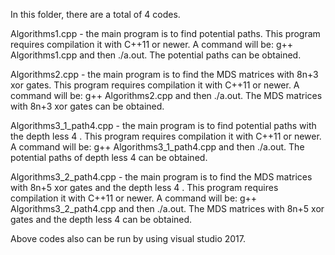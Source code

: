 
In this folder, there are a total of 4 codes.

Algorithms1.cpp - the main program is to find potential paths.
This program requires compilation it with C++11 or newer.
A  command will be:
        g++ Algorithms1.cpp 
 and then
        ./a.out.
The potential paths can be obtained.


Algorithms2.cpp - the main program is to find  the MDS matrices with  8n+3 xor gates.
This program requires compilation it with C++11 or newer.
A  command will be:
        g++ Algorithms2.cpp 
 and then
        ./a.out.
The MDS matrices with  8n+3 xor gates can be obtained.

Algorithms3_1_path4.cpp - the main program is to find potential paths with the depth less 4 .
This program requires compilation it with C++11 or newer.
A  command will be:
        g++ Algorithms3_1_path4.cpp 
 and then
        ./a.out.
The potential paths of depth less 4  can be obtained.


Algorithms3_2_path4.cpp - the main program is to find  the MDS matrices with  8n+5 xor gates and the depth less 4 .
This program requires compilation it with C++11 or newer.
A  command will be:
        g++ Algorithms3_2_path4.cpp 
 and then
        ./a.out.
The MDS matrices with 8n+5 xor gates and the depth less 4 can be obtained.


Above codes also can be run by using visual studio 2017.
